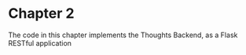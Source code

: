 # Chapter 2

The code in this chapter implements the Thoughts Backend, as a Flask RESTful application
